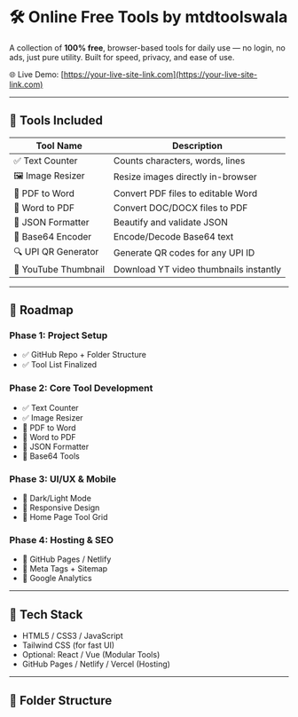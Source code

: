 # 🛠️ Online Free Tools by mtdtoolswala

A collection of **100% free**, browser-based tools for daily use — no login, no ads, just pure utility. Built for speed, privacy, and ease of use.

🌐 Live Demo: [https://your-live-site-link.com](https://your-live-site-link.com)

---

## 🚀 Tools Included

| Tool Name             | Description                            |
|-----------------------|----------------------------------------|
| ✅ Text Counter        | Counts characters, words, lines        |
| 🖼️ Image Resizer      | Resize images directly in-browser      |
| 📄 PDF to Word        | Convert PDF files to editable Word     |
| 📄 Word to PDF        | Convert DOC/DOCX files to PDF          |
| 🧾 JSON Formatter     | Beautify and validate JSON             |
| 🔐 Base64 Encoder     | Encode/Decode Base64 text              |
| 🔍 UPI QR Generator   | Generate QR codes for any UPI ID       |
| 📎 YouTube Thumbnail  | Download YT video thumbnails instantly |

---

## 🧭 Roadmap

### Phase 1: Project Setup
- ✅ GitHub Repo + Folder Structure
- ✅ Tool List Finalized

### Phase 2: Core Tool Development
- ✅ Text Counter
- ✅ Image Resizer
- 🔲 PDF to Word
- 🔲 Word to PDF
- 🔲 JSON Formatter
- 🔲 Base64 Tools

### Phase 3: UI/UX & Mobile
- 🔲 Dark/Light Mode
- 🔲 Responsive Design
- 🔲 Home Page Tool Grid

### Phase 4: Hosting & SEO
- 🔲 GitHub Pages / Netlify
- 🔲 Meta Tags + Sitemap
- 🔲 Google Analytics

---

## 🧰 Tech Stack

- HTML5 / CSS3 / JavaScript
- Tailwind CSS (for fast UI)
- Optional: React / Vue (Modular Tools)
- GitHub Pages / Netlify / Vercel (Hosting)

---

## 📂 Folder Structure

